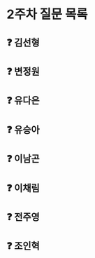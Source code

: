 # 2주차 질문 목록

## ❓ 김선형



## ❓ 변정원



## ❓ 유다은



## ❓ 유승아



## ❓ 이남곤



## ❓ 이채림



## ❓ 전주영



## ❓ 조인혁
